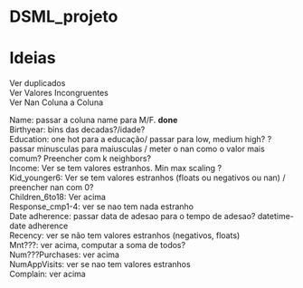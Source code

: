 # DSML_projeto
# Ideias

Ver duplicados <br>
Ver Valores Incongruentes <br>
Ver Nan Coluna a Coluna <br>

Name: passar a coluna name para M/F. **done** <br>
Birthyear: bins das decadas?/idade? <br>
Education: one hot para a educação/ passar para low, medium high? ? passar minusculas para maiusculas / meter o nan como o valor mais comum? Preencher com k neighbors? <br>
Income: Ver se tem valores estranhos. Min max scaling ? <br>
Kid_younger6: Ver se tem valores estranhos (floats ou negativos ou nan) / preencher nan com 0? <br>
Children_6to18: Ver acima <br>
Response_cmp1-4: ver se nao tem nada estranho <br>
Date adherence: passar data de adesao para o tempo de adesao? datetime- date adherence <br>
Recency: ver se não tem valores estranhos (negativos, floats) <br>
Mnt???: ver acima, computar a soma de todos? <br>
Num???Purchases: ver acima <br>
NumAppVisits: ver se nao tem valores estranhos <br>
Complain: ver acima <br>
